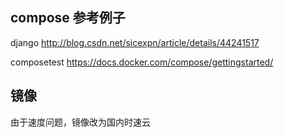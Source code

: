 ## compose 参考例子

django
http://blog.csdn.net/sicexpn/article/details/44241517

composetest
https://docs.docker.com/compose/gettingstarted/

## 镜像
由于速度问题，镜像改为国内时速云
